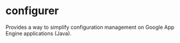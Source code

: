 configurer
==========

Provides a way to simplify configuration management on Google App Engine applications (Java).
